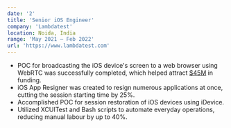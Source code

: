 ```yaml
---
date: '2'
title: 'Senior iOS Engineer'
company: 'Lambdatest'
location: Noida, India
range: 'May 2021 – Feb 2022'
url: 'https://www.lambdatest.com'
---
```


- POC for broadcasting the iOS device's screen to a web browser using WebRTC was successfully completed, which helped attract [$45M](https://www.business-standard.com/article/companies/lambdatest-closes-45-million-in-a-venture-round-led-by-premji-invest-122032901312_1.html) in funding.
- iOS App Resigner was created to resign numerous applications at once, cutting the session starting time by 25%.
- Accomplished POC for session restoration of iOS devices using iDevice.
- Utilized XCUITest and Bash scripts to automate everyday operations, reducing manual labour by up to 40%.
